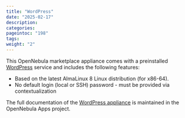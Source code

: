 ```yaml
---
title: "WordPress"
date: "2025-02-17"
description:
categories:
pageintoc: "198"
tags:
weight: "2"
---
```


<a id="service-wp"></a>

<!--# WordPress -->

This OpenNebula marketplace appliance comes with a preinstalled [WordPress](https://wordpress.org/) service and includes the following features:

* Based on the latest AlmaLinux 8 Linux distribution (for x86-64).
* No default login (local or SSH) password - must be provided via contextualization

The full documentation of the [WordPress appliance](https://github.com/OpenNebula/one-apps/wiki) is maintained in the OpenNebula Apps project.
